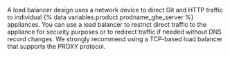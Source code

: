 A load balancer design uses a network device to direct Git and HTTP traffic to individual {% data variables.product.prodname_ghe_server %} appliances. You can use a load balancer to restrict direct traffic to the appliance for security purposes or to redirect traffic if needed without DNS record changes. We strongly recommend using a TCP-based load balancer that supports the PROXY protocol.
